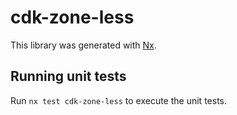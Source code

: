 # cdk-zone-less

This library was generated with [Nx](https://nx.dev).

## Running unit tests

Run `nx test cdk-zone-less` to execute the unit tests.
